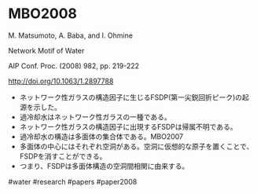 # MBO2008

M. Matsumoto, A. Baba, and I. Ohmine

Network Motif of Water

AIP Conf. Proc. (2008) 982, pp. 219-222

http://doi.org/10.1063/1.2897788


* ネットワーク性ガラスの構造因子に生じるFSDP(第一尖鋭回折ピーク)の起源を示した。
* 過冷却水はネットワーク性ガラスの一種である。
* ネットワーク性ガラスの構造因子に出現するFSDPは帰属不明である。
* 過冷却水の構造は多面体の集合体である。MBO2007
* 多面体の中心にはそれぞれ空洞がある。空洞に仮想的な原子を置くことで、FSDPを消すことができる。
* つまり、FSDPは多面体構造の空洞間相関に由来する。



#water #research #papers #paper2008




